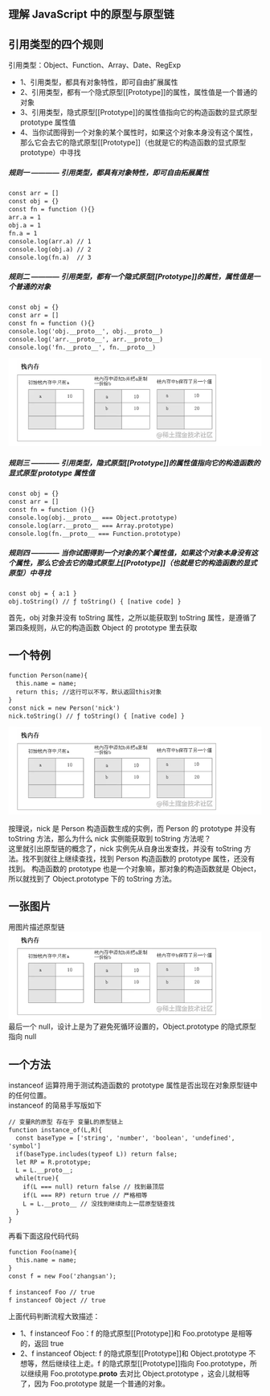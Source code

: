 ## 理解 JavaScript 中的原型与原型链

## 引用类型的四个规则

引用类型：Object、Function、Array、Date、RegExp

- 1、引用类型，都具有对象特性，即可自由扩展属性
- 2、引用类型，都有一个隐式原型[[Prototype]]的属性，属性值是一个普通的对象
- 3、引用类型，隐式原型[[Prototype]]的属性值指向它的构造函数的显式原型 prototype 属性值
- 4、当你试图得到一个对象的某个属性时，如果这个对象本身没有这个属性，那么它会去它的隐式原型[[Prototype]]（也就是它的构造函数的显式原型 prototype）中寻找

##### 规则一 ———— 引用类型，都具有对象特性，即可自由拓展属性

```
const arr = []
const obj = {}
const fn = function (){}
arr.a = 1
obj.a = 1
fn.a = 1
console.log(arr.a) // 1
console.log(obj.a) // 2
console.log(fn.a)  // 3
```

##### 规则二 ———— 引用类型，都有一个隐式原型[[Prototype]]的属性，属性值是一个普通的对象

```
const obj = {}
const arr = []
const fn = function (){}
console.log('obj.__proto__', obj.__proto__)
console.log('arr.__proto__', arr.__proto__)
console.log('fn.__proto__', fn.__proto__)
```

![](https://raw.githubusercontent.com/Zhangrunping/learningDocument/master/docs/image/stack.png)

##### 规则三 ———— 引用类型，隐式原型[[Prototype]]的属性值指向它的构造函数的显式原型 prototype 属性值

```
const obj = {}
const arr = []
const fn = function (){}
console.log(obj.__proto__ === Object.prototype)
console.log(arr.__proto__ === Array.prototype)
console.log(fn.__proto__ === Function.prototype)
```

##### 规则四 ———— 当你试图得到一个对象的某个属性值，如果这个对象本身没有这个属性，那么它会去它的隐式原型上[[Prototype]]（也就是它的构造函数的显式原型）中寻找

```
const obj = { a:1 }
obj.toString() // ƒ toString() { [native code] }
```

首先，obj 对象并没有 toString 属性，之所以能获取到 toString 属性，是遵循了第四条规则，从它的构造函数 Object 的 prototype 里去获取

## 一个特例

```
function Person(name){
  this.name = name;
  return this; //这行可以不写，默认返回this对象
}
const nick = new Person('nick')
nick.toString() // ƒ toString() { [native code] }
```

![](https://raw.githubusercontent.com/Zhangrunping/learningDocument/master/docs/image/stack.png)

按理说，nick 是 Person 构造函数生成的实例，而 Person 的 prototype 并没有 toString 方法，那么为什么 nick 实例能获取到 toString 方法呢？  
这里就引出原型链的概念了，nick 实例先从自身出发查找，并没有 toString 方法。找不到就往上继续查找，找到 Person 构造函数的 prototype 属性，还没有找到。
构造函数的 prototype 也是一个对象嘛，那对象的构造函数就是 Object，所以就找到了 Object.prototype 下的 toString 方法。

## 一张图片

用图片描述原型链
![](https://raw.githubusercontent.com/Zhangrunping/learningDocument/master/docs/image/stack.png)
最后一个 null，设计上是为了避免死循环设置的，Object.prototype 的隐式原型指向 null

## 一个方法

instanceof 运算符用于测试构造函数的 prototype 属性是否出现在对象原型链中的任何位置。  
instanceof 的简易手写版如下

```
// 变量R的原型 存在于 变量L的原型链上
function instance_of(L,R){
  const baseType = ['string', 'number', 'boolean', 'undefined', 'symbol']
  if(baseType.includes(typeof L)) return false;
  let RP = R.prototype;
  L = L.__proto__;
  while(true){
    if(L === null) return false // 找到最顶层
    if(L === RP) return true // 严格相等
    L = L.__proto__ // 没找到继续向上一层原型链查找
  }
}
```

再看下面这段代码代码

```
function Foo(name){
  this.name = name;
}
const f = new Foo('zhangsan');

f instanceof Foo // true
f instanceof Object // true
```

上面代码判断流程大致描述：

- 1、f instanceof Foo：f 的隐式原型[[Prototype]]和 Foo.prototype 是相等的，返回 true
- 2、f instanceof Object: f 的隐式原型[[Prototype]]和 Object.prototype 不想等，然后继续往上走。f 的隐式原型[[Prototype]]指向 Foo.prototype，所以继续用 Foo.prototype.**proto** 去对比 Object.prototype ，这会儿就相等了，因为 Foo.prototype 就是一个普通的对象。

